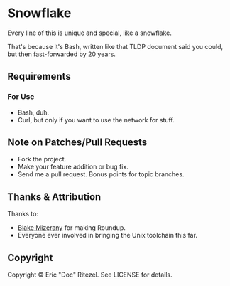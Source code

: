 # Snowflake

Every line of this is unique and special, like a snowflake.

That's because it's Bash, written like that TLDP document said you could,
but then fast-forwarded by 20 years.

## Requirements

### For Use

   * Bash, duh.
   * Curl, but only if you want to use the network for stuff.

## Note on Patches/Pull Requests
 
  * Fork the project.
  * Make your feature addition or bug fix.
  * Send me a pull request. Bonus points for topic branches.

## Thanks & Attribution

Thanks to:

* [Blake Mizerany](http://twitter.com/bmizerany) for making Roundup.
* Everyone ever involved in bringing the Unix toolchain this far.

## Copyright

Copyright &copy; Eric "Doc" Ritezel. See LICENSE for details.
